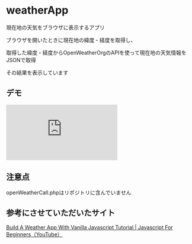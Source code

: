 # weatherApp
現在地の天気をブラウザに表示するアプリ

ブラウザを開いたときに現在地の緯度・経度を取得し、

取得した緯度・経度からOpenWeatherOrgのAPIを使って現在地の天気情報をJSONで取得

その結果を表示しています


## デモ
![デモ](https://test.queseratech.net/weatherPage.html)

## 注意点
openWeatherCall.phpはリポジトリに含んでいません

## 参考にさせていただいたサイト
[Build A Weather App With Vanilla Javascript Tutorial | Javascript For Beginners（YouTube）](https://www.youtube.com/watch?v=wPElVpR1rwA)
